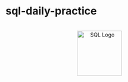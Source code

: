 # sql-daily-practice
<br>

<div align="center">
  <img src="https://img.icons8.com/color/96/000000/sql.png" alt="SQL Logo" width="120"/>
</div>
